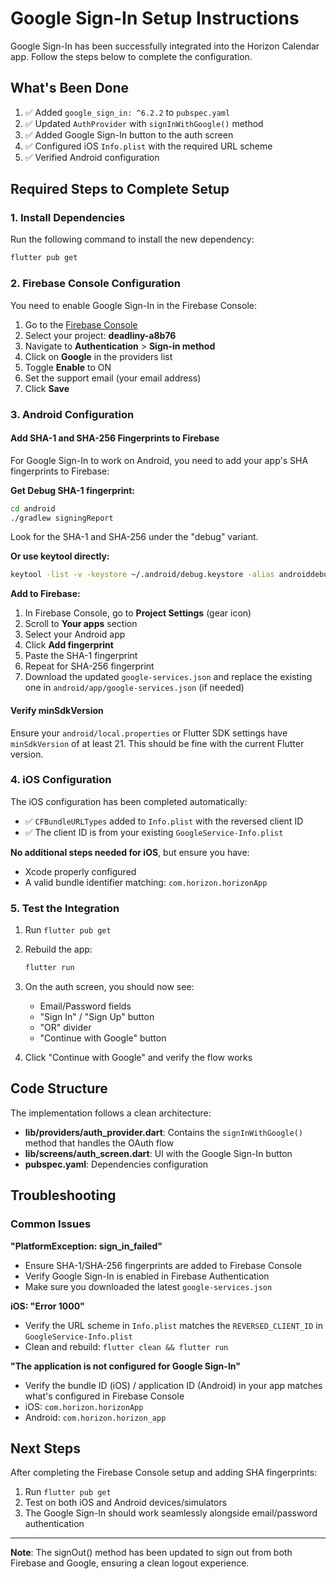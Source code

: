 # Google Sign-In Setup Instructions

Google Sign-In has been successfully integrated into the Horizon Calendar app. Follow the steps below to complete the configuration.

## What's Been Done

1. ✅ Added `google_sign_in: ^6.2.2` to `pubspec.yaml`
2. ✅ Updated `AuthProvider` with `signInWithGoogle()` method
3. ✅ Added Google Sign-In button to the auth screen
4. ✅ Configured iOS `Info.plist` with the required URL scheme
5. ✅ Verified Android configuration

## Required Steps to Complete Setup

### 1. Install Dependencies

Run the following command to install the new dependency:

```bash
flutter pub get
```

### 2. Firebase Console Configuration

You need to enable Google Sign-In in the Firebase Console:

1. Go to the [Firebase Console](https://console.firebase.google.com/)
2. Select your project: **deadliny-a8b76**
3. Navigate to **Authentication** > **Sign-in method**
4. Click on **Google** in the providers list
5. Toggle **Enable** to ON
6. Set the support email (your email address)
7. Click **Save**

### 3. Android Configuration

#### Add SHA-1 and SHA-256 Fingerprints to Firebase

For Google Sign-In to work on Android, you need to add your app's SHA fingerprints to Firebase:

**Get Debug SHA-1 fingerprint:**

```bash
cd android
./gradlew signingReport
```

Look for the SHA-1 and SHA-256 under the "debug" variant.

**Or use keytool directly:**

```bash
keytool -list -v -keystore ~/.android/debug.keystore -alias androiddebugkey -storepass android -keypass android
```

**Add to Firebase:**

1. In Firebase Console, go to **Project Settings** (gear icon)
2. Scroll to **Your apps** section
3. Select your Android app
4. Click **Add fingerprint**
5. Paste the SHA-1 fingerprint
6. Repeat for SHA-256 fingerprint
7. Download the updated `google-services.json` and replace the existing one in `android/app/google-services.json` (if needed)

#### Verify minSdkVersion

Ensure your `android/local.properties` or Flutter SDK settings have `minSdkVersion` of at least 21. This should be fine with the current Flutter version.

### 4. iOS Configuration

The iOS configuration has been completed automatically:

- ✅ `CFBundleURLTypes` added to `Info.plist` with the reversed client ID
- ✅ The client ID is from your existing `GoogleService-Info.plist`

**No additional steps needed for iOS**, but ensure you have:
- Xcode properly configured
- A valid bundle identifier matching: `com.horizon.horizonApp`

### 5. Test the Integration

1. Run `flutter pub get`
2. Rebuild the app:
   ```bash
   flutter run
   ```
3. On the auth screen, you should now see:
   - Email/Password fields
   - "Sign In" / "Sign Up" button
   - "OR" divider
   - "Continue with Google" button

4. Click "Continue with Google" and verify the flow works

## Code Structure

The implementation follows a clean architecture:

- **lib/providers/auth_provider.dart**: Contains the `signInWithGoogle()` method that handles the OAuth flow
- **lib/screens/auth_screen.dart**: UI with the Google Sign-In button
- **pubspec.yaml**: Dependencies configuration

## Troubleshooting

### Common Issues

**"PlatformException: sign_in_failed"**
- Ensure SHA-1/SHA-256 fingerprints are added to Firebase Console
- Verify Google Sign-In is enabled in Firebase Authentication
- Make sure you downloaded the latest `google-services.json`

**iOS: "Error 1000"**
- Verify the URL scheme in `Info.plist` matches the `REVERSED_CLIENT_ID` in `GoogleService-Info.plist`
- Clean and rebuild: `flutter clean && flutter run`

**"The application is not configured for Google Sign-In"**
- Verify the bundle ID (iOS) / application ID (Android) in your app matches what's configured in Firebase Console
- iOS: `com.horizon.horizonApp`
- Android: `com.horizon.horizon_app`

## Next Steps

After completing the Firebase Console setup and adding SHA fingerprints:

1. Run `flutter pub get`
2. Test on both iOS and Android devices/simulators
3. The Google Sign-In should work seamlessly alongside email/password authentication

---

**Note**: The signOut() method has been updated to sign out from both Firebase and Google, ensuring a clean logout experience.
